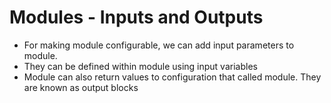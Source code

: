 # Modules - Inputs and Outputs
- For making module configurable, we can add input parameters to module.
- They can be defined within module using input variables
- Module can also return values to configuration that called module. They are known as output blocks

